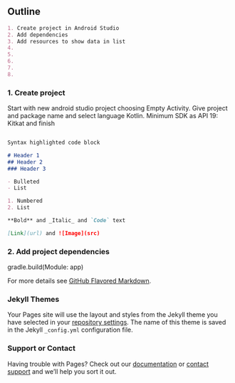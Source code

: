 ## Outline
```markdown
1. Create project in Android Studio
2. Add dependencies
3. Add resources to show data in list
4. 
5. 
6. 
7. 
8. 
```

### 1. Create project
Start with new android studio project choosing Empty Activity.
Give project and package name and select language Kotlin.
Minimum SDK as API 19: Kitkat and finish

```markdown

Syntax highlighted code block

# Header 1
## Header 2
### Header 3

- Bulleted
- List

1. Numbered
2. List

**Bold** and _Italic_ and `Code` text

[Link](url) and ![Image](src)
```

### 2. Add project dependencies
gradle.build(Module: app)

For more details see [GitHub Flavored Markdown](https://guides.github.com/features/mastering-markdown/).

### Jekyll Themes

Your Pages site will use the layout and styles from the Jekyll theme you have selected in your [repository settings](https://github.com/ramms11/kotlin-live-chat/settings). The name of this theme is saved in the Jekyll `_config.yml` configuration file.

### Support or Contact

Having trouble with Pages? Check out our [documentation](https://docs.github.com/categories/github-pages-basics/) or [contact support](https://github.com/contact) and we’ll help you sort it out.
